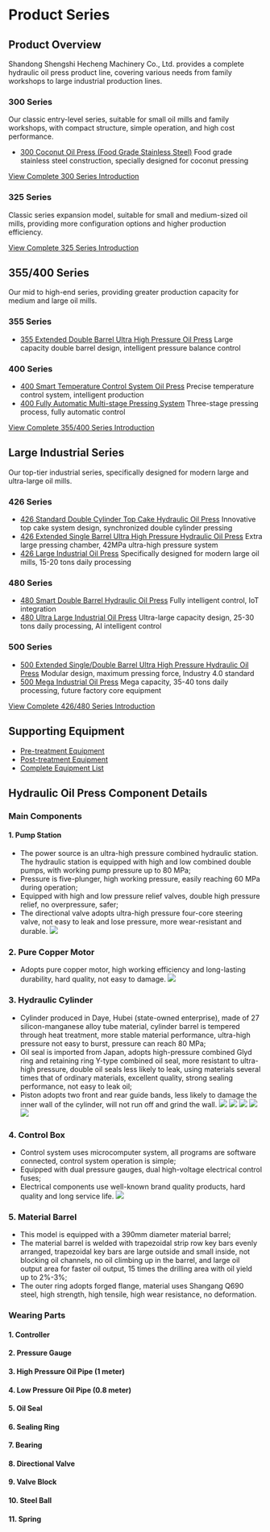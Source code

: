# Product Series

## Product Overview

Shandong Shengshi Hecheng Machinery Co., Ltd. provides a complete hydraulic oil press product line, covering various needs from family workshops to large industrial production lines.

### 300 Series
Our classic entry-level series, suitable for small oil mills and family workshops, with compact structure, simple operation, and high cost performance.

- [300 Coconut Oil Press (Food Grade Stainless Steel)](/en/products/300)
  Food grade stainless steel construction, specially designed for coconut pressing

[View Complete 300 Series Introduction](/en/products/300)

### 325 Series
Classic series expansion model, suitable for small and medium-sized oil mills, providing more configuration options and higher production efficiency.

[View Complete 325 Series Introduction](/en/products/325)

## 355/400 Series
Our mid to high-end series, providing greater production capacity for medium and large oil mills.

### 355 Series
- [355 Extended Double Barrel Ultra High Pressure Oil Press](/en/products/355-double)
  Large capacity double barrel design, intelligent pressure balance control

### 400 Series
- [400 Smart Temperature Control System Oil Press](/en/products/400-smart)
  Precise temperature control system, intelligent production
- [400 Fully Automatic Multi-stage Pressing System](/en/products/400-auto)
  Three-stage pressing process, fully automatic control

[View Complete 355/400 Series Introduction](/en/products/355-400)

## Large Industrial Series
Our top-tier industrial series, specifically designed for modern large and ultra-large oil mills.

### 426 Series
- [426 Standard Double Cylinder Top Cake Hydraulic Oil Press](/en/products/426-standard)
  Innovative top cake system design, synchronized double cylinder pressing
- [426 Extended Single Barrel Ultra High Pressure Hydraulic Oil Press](/en/products/426-single)
  Extra large pressing chamber, 42MPa ultra-high pressure system
- [426 Large Industrial Oil Press](/en/products/426-large)
  Specifically designed for modern large oil mills, 15-20 tons daily processing

### 480 Series
- [480 Smart Double Barrel Hydraulic Oil Press](/en/products/480-smart)
  Fully intelligent control, IoT integration
- [480 Ultra Large Industrial Oil Press](/en/products/480-ultra)
  Ultra-large capacity design, 25-30 tons daily processing, AI intelligent control

### 500 Series
- [500 Extended Single/Double Barrel Ultra High Pressure Hydraulic Oil Press](/en/products/500-extended)
  Modular design, maximum pressing force, Industry 4.0 standard
- [500 Mega Industrial Oil Press](/en/products/500-mega)
  Mega capacity, 35-40 tons daily processing, future factory core equipment

[View Complete 426/480 Series Introduction](/en/products/426-480)

## Supporting Equipment
- [Pre-treatment Equipment](/en/products/pre-treatment)
- [Post-treatment Equipment](/en/products/post-treatment)
- [Complete Equipment List](/en/products/supporting)


## Hydraulic Oil Press Component Details

### Main Components
#### 1. Pump Station
+ The power source is an ultra-high pressure combined hydraulic station. The hydraulic station is equipped with high and low combined double pumps, with working pump pressure up to 80 MPa;
+ Pressure is five-plunger, high working pressure, easily reaching 60 MPa during operation;
+ Equipped with high and low pressure relief valves, double high pressure relief, no overpressure, safer;
+ The directional valve adopts ultra-high pressure four-core steering valve, not easy to leak and lose pressure, more wear-resistant and durable.
![](https://i.postimg.cc/PXrT6N9K/202509011618921.png?dl=1)

### 2. Pure Copper Motor
+ Adopts pure copper motor, high working efficiency and long-lasting durability, hard quality, not easy to damage.
![](https://i.postimg.cc/pR7bDsP0/202509011615213.png?dl=1)

### 3. Hydraulic Cylinder
+ Cylinder produced in Daye, Hubei (state-owned enterprise), made of 27 silicon-manganese alloy tube material, cylinder barrel is tempered through heat treatment, more stable material performance, ultra-high pressure not easy to burst, pressure can reach 80 MPa;
+ Oil seal is imported from Japan, adopts high-pressure combined Glyd ring and retaining ring Y-type combined oil seal, more resistant to ultra-high pressure, double oil seals less likely to leak, using materials several times that of ordinary materials, excellent quality, strong sealing performance, not easy to leak oil;
+ Piston adopts two front and rear guide bands, less likely to damage the inner wall of the cylinder, will not run off and grind the wall.
![](https://i.postimg.cc/knHfHphZ/202509011620773.png?dl=1)
![](https://i.postimg.cc/G3wzLsRx/202509011620379.png?dl=1)
![](https://i.postimg.cc/hcnMNxpS/202509011621472.png?dl=1)
![](https://i.postimg.cc/9cK9HHCG/202509011625161.png?dl=1)
![](https://i.postimg.cc/69Zv9bpF/202509011625094.png?dl=1)

### 4. Control Box
+ Control system uses microcomputer system, all programs are software connected, control system operation is simple;
+ Equipped with dual pressure gauges, dual high-voltage electrical control fuses;
+ Electrical components use well-known brand quality products, hard quality and long service life.
![](https://i.postimg.cc/fz2tCG2t/202509011631969.png?dl=1)

### 5. Material Barrel
+ This model is equipped with a 390mm diameter material barrel;
+ The material barrel is welded with trapezoidal strip row key bars evenly arranged, trapezoidal key bars are large outside and small inside, not blocking oil channels, no oil climbing up in the barrel, and large oil output area for faster oil output, 15 times the drilling area with oil yield up to 2%-3%;
+ The outer ring adopts forged flange, material uses Shangang Q690 steel, high strength, high tensile, high wear resistance, no deformation.

### Wearing Parts

#### 1. Controller
#### 2. Pressure Gauge
#### 3. High Pressure Oil Pipe (1 meter)
#### 4. Low Pressure Oil Pipe (0.8 meter)
#### 5. Oil Seal
#### 6. Sealing Ring
#### 7. Bearing
#### 8. Directional Valve
#### 9. Valve Block
#### 10. Steel Ball
#### 11. Spring
